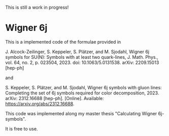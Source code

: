 This is still a work in progress! 

# Wigner 6j

This is a implemented code of the formulae provided in 

J. Alcock-Zeilinger, S. Keppeler, S. Plätzer, and M. Sjodahl, Wigner 6j symbols for SU(N): Symbols with at least two quark-lines, J. Math. Phys., vol. 64, no. 2, p. 023504, 2023. doi: 10.1063/5.0131538. arXiv: 2209.15013 [hep-ph]

and

S. Keppeler, S. Plätzer, and M. Sjodahl, Wigner 6j symbols with gluon lines: Completing the set of 6j symbols required for color decomposition, 2023. arXiv: 2312.16688 [hep-ph]. [Online]. Available: https://arxiv.org/abs/2312.16688.

This code was implemented along my master thesis "Calculating Wigner 6j-symbols".

It is free to use. 
